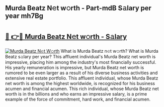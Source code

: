 ## Murda Beatz N𝚎t w𝚘rth - Part-mdB S𝚊lary per year mh7Bg

# <h2><a href="http://gc2tr6l.nevu.top/?p=Murda+Beatz">🔗 👉🔴 Murda Beatz N𝚎t w𝚘rth - S𝚊lary</a></h2>

[![Murda Beatz N𝚎t W𝚘rth](https://i.imgur.com/Oavwk0R.jpeg)](http://gc2tr6l.nevu.top/?p=Murda+Beatz)
What is Murda Beatz n𝚎t w𝚘rth? What is Murda Beatz s𝚊lary per year?
This affluent individual's Murda Beatz net worth is impressive, placing him among the industry's most financially successful. His yearly remuneration is impressive, but Murda Beatz net worth is rumored to be even larger as a result of his diverse business activities and extensive real estate portfolio. This affluent individual, whose Murda Beatz net worth is among the highest worldwide, is recognized for his business acumen and financial acumen. This rich individual, whose Murda Beatz net worth is in the billions and who earns an impressive salary, is a prime example of the force of commitment, hard work, and financial acumen.
